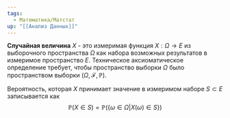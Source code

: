 ```yaml
---
tags:
  - Математика/Матстат
up: "[[Анализ Данных]]"
---
```



**Случайная величина**  $X$ - это  измеримая функция $X : \Omega \rightarrow E$ из выборочного пространства $\Omega$ как набора возможных результатов в измеримое пространство $E$. Техническое аксиоматическое определение требует, чтобы пространство выборки $\Omega$  было пространством выборки $\left( \Omega, \mathcal{F}, \mathbb{P} \right)$. 

Вероятность, которая $X$ принимает значение в измеримом наборе $S \subset E$ записывается как 
$$\mathbb{P}(X \in S) = \mathbb{P}(\{\omega \in \Omega \left| \right.  X(\omega) \in S\})$$

